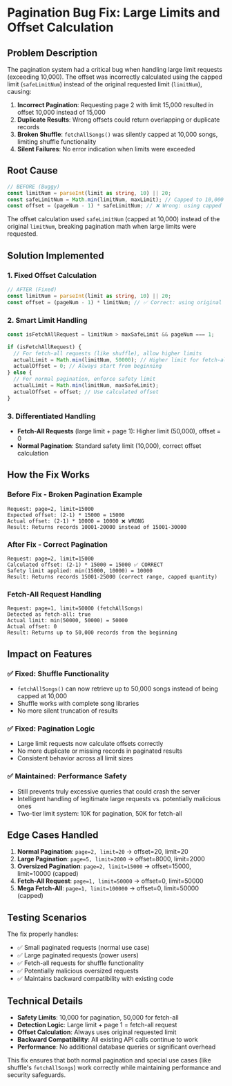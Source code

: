 # Pagination Bug Fix: Large Limits and Offset Calculation

## Problem Description

The pagination system had a critical bug when handling large limit requests (exceeding 10,000). The offset was incorrectly calculated using the capped limit (`safeLimitNum`) instead of the original requested limit (`limitNum`), causing:

1. **Incorrect Pagination**: Requesting page 2 with limit 15,000 resulted in offset 10,000 instead of 15,000
2. **Duplicate Results**: Wrong offsets could return overlapping or duplicate records
3. **Broken Shuffle**: `fetchAllSongs()` was silently capped at 10,000 songs, limiting shuffle functionality
4. **Silent Failures**: No error indication when limits were exceeded

## Root Cause

```typescript
// BEFORE (Buggy)
const limitNum = parseInt(limit as string, 10) || 20;
const safeLimitNum = Math.min(limitNum, maxLimit); // Capped to 10,000
const offset = (pageNum - 1) * safeLimitNum; // ❌ Wrong: using capped limit
```

The offset calculation used `safeLimitNum` (capped at 10,000) instead of the original `limitNum`, breaking pagination math when large limits were requested.

## Solution Implemented

### 1. **Fixed Offset Calculation**
```typescript
// AFTER (Fixed)
const limitNum = parseInt(limit as string, 10) || 20;
const offset = (pageNum - 1) * limitNum; // ✅ Correct: using original limit
```

### 2. **Smart Limit Handling**
```typescript
const isFetchAllRequest = limitNum > maxSafeLimit && pageNum === 1;

if (isFetchAllRequest) {
  // For fetch-all requests (like shuffle), allow higher limits
  actualLimit = Math.min(limitNum, 50000); // Higher limit for fetch-all
  actualOffset = 0; // Always start from beginning
} else {
  // For normal pagination, enforce safety limit
  actualLimit = Math.min(limitNum, maxSafeLimit);
  actualOffset = offset; // Use calculated offset
}
```

### 3. **Differentiated Handling**
- **Fetch-All Requests** (large limit + page 1): Higher limit (50,000), offset = 0
- **Normal Pagination**: Standard safety limit (10,000), correct offset calculation

## How the Fix Works

### Before Fix - Broken Pagination Example
```
Request: page=2, limit=15000
Expected offset: (2-1) * 15000 = 15000
Actual offset: (2-1) * 10000 = 10000 ❌ WRONG
Result: Returns records 10001-20000 instead of 15001-30000
```

### After Fix - Correct Pagination
```
Request: page=2, limit=15000
Calculated offset: (2-1) * 15000 = 15000 ✅ CORRECT
Safety limit applied: min(15000, 10000) = 10000
Result: Returns records 15001-25000 (correct range, capped quantity)
```

### Fetch-All Request Handling
```
Request: page=1, limit=50000 (fetchAllSongs)
Detected as fetch-all: true
Actual limit: min(50000, 50000) = 50000
Actual offset: 0
Result: Returns up to 50,000 records from the beginning
```

## Impact on Features

### ✅ **Fixed: Shuffle Functionality**
- `fetchAllSongs()` can now retrieve up to 50,000 songs instead of being capped at 10,000
- Shuffle works with complete song libraries
- No more silent truncation of results

### ✅ **Fixed: Pagination Logic**
- Large limit requests now calculate offsets correctly
- No more duplicate or missing records in paginated results
- Consistent behavior across all limit sizes

### ✅ **Maintained: Performance Safety**
- Still prevents truly excessive queries that could crash the server
- Intelligent handling of legitimate large requests vs. potentially malicious ones
- Two-tier limit system: 10K for pagination, 50K for fetch-all

## Edge Cases Handled

1. **Normal Pagination**: `page=2, limit=20` → offset=20, limit=20
2. **Large Pagination**: `page=5, limit=2000` → offset=8000, limit=2000
3. **Oversized Pagination**: `page=2, limit=15000` → offset=15000, limit=10000 (capped)
4. **Fetch-All Request**: `page=1, limit=50000` → offset=0, limit=50000
5. **Mega Fetch-All**: `page=1, limit=100000` → offset=0, limit=50000 (capped)

## Testing Scenarios

The fix properly handles:
- ✅ Small paginated requests (normal use case)
- ✅ Large paginated requests (power users)
- ✅ Fetch-all requests for shuffle functionality
- ✅ Potentially malicious oversized requests
- ✅ Maintains backward compatibility with existing code

## Technical Details

- **Safety Limits**: 10,000 for pagination, 50,000 for fetch-all
- **Detection Logic**: Large limit + page 1 = fetch-all request
- **Offset Calculation**: Always uses original requested limit
- **Backward Compatibility**: All existing API calls continue to work
- **Performance**: No additional database queries or significant overhead

This fix ensures that both normal pagination and special use cases (like shuffle's `fetchAllSongs`) work correctly while maintaining performance and security safeguards.